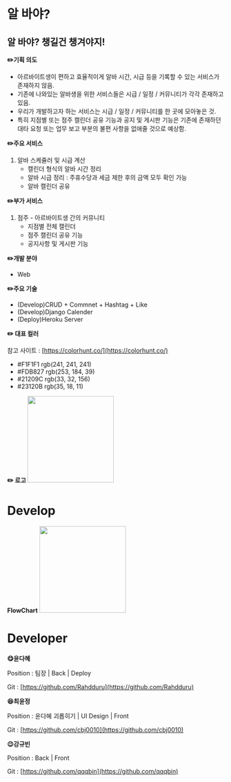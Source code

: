 # 알 바야?

## 알 바야? 챙길건 챙겨야지!

**✏️기획 의도**

- 아르바이트생이 편하고 효율적이게 알바 시간, 시급 등을 기록할 수 있는 서비스가 존재하지 않음.
- 기존에 나와있는 알바생을 위한 서비스들은 시급 / 일정 / 커뮤니티가 각각 존재하고 있음.
- 우리가 개발하고자 하는 서비스는 시급 / 일정 / 커뮤니티를 한 곳에 모아놓은 것.
- 특히 지점별 또는 점주 캘린더 공유 기능과 공지 및 게시판 기능은 기존에 존재하던 대타 요청 또는 업무 보고 부분의 불편 사항을 없애줄 것으로 예상함.

**✏️주요 서비스**
1. 알바 스케쥴러 및 시급 계산
    - 캘린더 형식의 알바 시간 정리
    - 알바 시급 정리 : 주휴수당과 세금 제한 후의 금액 모두 확인 가능
    - 알바 캘린더 공유

**✏️부가 서비스**

1. 점주 - 아르바이트생 간의 커뮤니티 
    - 지점별 전체 캘린더
    - 점주 캘린더 공유 기능
    - 공지사항 및 게시판 기능

**✏️개발 분야**

- Web

**✏️주요 기술**

- (Develop)CRUD + Commnet + Hashtag + Like
- (Develop)Django Calender
- (Deploy)Heroku Server

**✏️ 대표 컬러**

참고 사이트 : [https://colorhunt.co/](https://colorhunt.co/)

- #F1F1F1 rgb(241, 241, 241)
- #FDB827 rgb(253, 184, 39)
- #21209C rgb(33, 32, 156)
- #23120B rgb(35, 18, 11)

**✏️ 로고**
<img src="https://user-images.githubusercontent.com/49307827/160309709-efe1e1e0-79d7-455c-aaec-f5bd0148dfb2.png" width = "200">

# Develop

**FlowChart**
<img src="https://user-images.githubusercontent.com/49307827/160309286-60e476fa-f4a9-41ba-a344-851afa16963d.png" width = "200">

# Developer

**😋윤다혜**

Position : 팀장 | Back | Deploy

Git : [https://github.com/Rahdduru](https://github.com/Rahdduru)

**😆최윤정**

Position :  윤다혜 괴롭히기 | UI Design | Front

Git : [https://github.com/cbj0010](https://github.com/cbj0010)

**😉강규빈**

Position : Back | Front

Git : [https://github.com/qqqbin](https://github.com/qqqbin)
